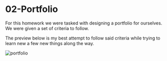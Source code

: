 # 02-Portfolio

For this homework we were tasked with designing a portfolio for ourselves. We were given a set of criteria to follow.

The preview below is my best attempt to follow said criteria while trying to learn new a few new things along the way.

![portfolio](./assets/portfolio-recording.gif)
